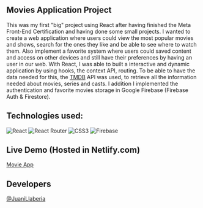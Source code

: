 ## Movies Application Project

This was my first "big" project using React after having finished the Meta Front-End Certification and having done some small projects. I wanted to create a web application where users could view the most popular movies and shows, search for the ones they like and be able to see where to watch them. Also implement a favorite system where users could saved content and access on other devices and still have their preferences by having an user in our web.
With React, I was able to built a interactive and dynamic application by using hooks, the context API, routing. To be able to have the data needed for this, the [TMDB](https://www.themoviedb.org/) API was used, to retrieve all the information needed about movies, series and casts. 
I addition I implemented the authentication and favorite movies storage in Google Firebase (Firebase Auth & Firestore).

## Technologies used:
![React](https://img.shields.io/badge/react-%2320232a.svg?style=for-the-badge&logo=react&logoColor=%2361DAFB)
![React Router](https://img.shields.io/badge/React%20Router-CA4245.svg?style=for-the-badge&logo=React-Router&logoColor=white)
![CSS3](https://img.shields.io/badge/css3-%231572B6.svg?style=for-the-badge&logo=css3&logoColor=white)
![Firebase](https://img.shields.io/badge/firebase-%23039BE5.svg?style=for-the-badge&logo=firebase)

## Live Demo (Hosted in Netlify.com)
[Movie App](https://arkides-movies.netlify.app/)

## Developers
[@JuaniLlaberia](https://github.com/JuaniLlaberia)
